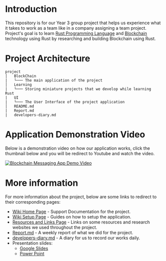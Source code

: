 # Introduction

This repository is for our Year 3 group project that helps us experience what it takes to work as a team like in a company assigning a team project.  
Project's goal is to learn [Rust Programming Language](https://www.rust-lang.org/) and [Blockchain](https://en.wikipedia.org/wiki/Blockchain) technology using Rust by researching and building Blockchain using Rust.

# Project Architecture

```
project
│   BlockChain
|   └─── The main application of the project
│   Learning
|   └─── Storing miniature projects that we develop while learning Rust
|   UI
|   └─── The User Interface of the project application
│   README.md
|   Report.md
|   developers-diary.md
```

# Application Demonstration Video

Below is a demonstration video on how our application works, click the thumbnail below and you will be redirect to Youtube and watch the video.

[![Blockchain Messaging App Demo Video](https://img.youtube.com/vi/OYa_496Ofg4/hqdefault.jpg)](https://www.youtube.com/watch?v=OYa_496Ofg4 "Demo Video - Click to Watch!")

# More information

For more information about the project, below are some links to redirect to their corresponding pages:

- [Wiki Home Page](https://gitlab.com/My-/year3_project/wikis/home) - Support Documentation for the project.
- [Wiki Setup Page](https://gitlab.com/My-/year3_project/wikis/how-to-setup) - Guides on how to setup the application.
- [Resources and Links Page](https://gitlab.com/My-/year3_project/wikis/resources) - Links on some resources and research websites we used throughout the project.
- [Report.md](https://gitlab.com/My-/year3_project/blob/master/Report.md) - A weekly report of what we did for the project.
- [developers-diary.md](https://gitlab.com/My-/year3_project/blob/master/developers-diary.md) - A diary for us to record our works daily.
- Presentation slides:
  - [Google Slides](https://drive.google.com/open?id=1qBSy8EAtHSHKXRElihc-wta0BA7zMLGbYQYp9dEuJJs)
  - [Power Point]()
